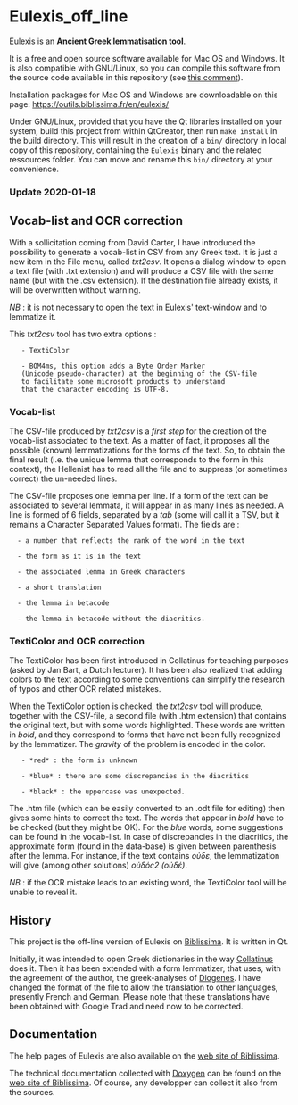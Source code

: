 # Eulexis_off_line

Eulexis is an **Ancient Greek lemmatisation tool**. 

It is a free and open source software available for Mac OS and Windows. 
It is also compatible with GNU/Linux, so you can compile this software from the source code available in this repository (see [this comment](https://github.com/PhVerkerk/Eulexis_off_line/issues/3#issue-737616080)).

Installation packages for Mac OS and Windows are downloadable on this page: https://outils.biblissima.fr/en/eulexis/

Under GNU/Linux, provided that you have the Qt libraries installed on your system, build this project from within QtCreator, then run `make install` in the build directory. This will result in the creation of a `bin/` directory in local copy of this repository, containing the `Eulexis` binary and the related ressources folder. You can move and rename this `bin/` directory at your convenience.

### Update 2020-01-18

## Vocab-list and OCR correction
With a sollicitation coming from David Carter,
I have introduced the possibility to generate
a vocab-list in CSV from any Greek text.
It is just a new item in the File menu, called _txt2csv_.
It opens a dialog window to open a text file 
(with .txt extension)
and will produce a CSV file with the same name
(but with the .csv extension). 
If the destination file already exists,
it will be overwritten without warning.

*NB* : it is not necessary to open the text in Eulexis'
text-window and to lemmatize it.

This _txt2csv_ tool has two extra options :

       - TextiColor

       - BOM4ms, this option adds a Byte Order Marker 
       (Unicode pseudo-character) at the beginning of the CSV-file
       to facilitate some microsoft products to understand
       that the character encoding is UTF-8.

### Vocab-list
The CSV-file produced by _txt2csv_ is a *first step*
for the creation of the vocab-list associated to the text.
As a matter of fact, it proposes all the possible (known)
lemmatizations for the forms of the text.
So, to obtain the final result (i.e. the unique lemma
that corresponds to the form in this context), 
the Hellenist has to read all the file and to suppress
(or sometimes correct) the un-needed lines.

The CSV-file proposes one lemma per line.
If a form of the text can be associated to several lemmata,
it will appear in as many lines as needed.
A line is formed of 6 fields, separated by a *tab*
(some will call it a TSV, but it remains a Character
Separated Values format). The fields are :

      - a number that reflects the rank of the word in the text

      - the form as it is in the text

      - the associated lemma in Greek characters

      - a short translation

      - the lemma in betacode

      - the lemma in betacode without the diacritics.

### TextiColor and OCR correction
The TextiColor has been first introduced in Collatinus
for teaching purposes (asked by Jan Bart, a Dutch lecturer).
It has been also realized that adding colors to the text
according to some conventions can simplify the research
of typos and other OCR related mistakes.

When the TextiColor option is checked, the _txt2csv_ tool
will produce, together with the CSV-file, 
a second file (with .htm extension) that 
contains the original text, but with some words highlighted.
These words are written in *bold*, and they
correspond to forms that have not been fully recognized
by the lemmatizer. 
The _gravity_ of the problem is encoded in the color.

       - *red* : the form is unknown

       - *blue* : there are some discrepancies in the diacritics

       - *black* : the uppercase was unexpected.

The .htm file (which can be easily converted to an .odt file for editing)
then gives some hints to correct the text.
The words that appear in *bold* have to be checked
(but they might be OK).
For the *blue* words, some suggestions can be found
in the vocab-list. In case of discrepancies in the diacritics,
the approximate form (found in the data-base) is given between 
parenthesis after the lemma. For instance, if the text contains
_οὐδε_, the lemmatization will give (among other solutions) 
_οὐδός2 (οὐδέ)_.

*NB* : if the OCR mistake leads to an existing word,
the TextiColor tool will be unable to reveal it.

## History
This project is the off-line version of Eulexis on 
[Biblissima](http://outils.biblissima.fr/fr/eulexis/).
It is written in Qt.

Initially, it was intended to open Greek dictionaries
in the way [Collatinus](http://outils.biblissima.fr/fr/collatinus/) does it.
Then it has been extended with a form lemmatizer,
that uses, with the agreement of the author,
the greek-analyses of [Diogenes](https://community.dur.ac.uk/p.j.heslin/Software/Diogenes/).
I have changed the format of the file to allow
the translation to other languages, presently
French and German. Please note that these translations
have been obtained with Google Trad and need now to be
corrected.

## Documentation
The help pages of Eulexis are also available on the
[web site of Biblissima](https://outils.biblissima.fr/fr/eulexis/aide/).

The technical documentation collected with [Doxygen](https://www.doxygen.nl/index.html)
can be found on the [web site of Biblissima](https://outils.biblissima.fr/fr/eulexis/doc/).
Of course, any developper can collect it also from the sources.
